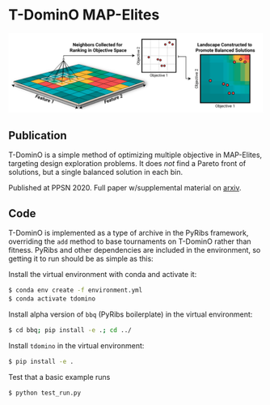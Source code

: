 T-DominO MAP-Elites
==============================

![](assets/tdomino.png)

Publication
------------
T-DominO is a simple method of optimizing multiple objective in MAP-Elites, targeting design exploration problems. It does _not_ find a Pareto front of solutions, but a single balanced solution in each bin.

Published at PPSN 2020. Full paper w/supplemental material on [arxiv](tbd).

<!--```bibtex
@inproceedings{tdomino2022,
  title={T-Domino: Exploring Multiple Criteria with Quality Diversity and Tournament Dominance Objective},
  author={Gaier, Adam and Stoddart, Jim and Villaggi, Lorenzo and Bentley, Peter},
  booktitle={International Conference on Parallel Problem Solving from Nature},
  year={2022},
  organization={Springer}
```-->


Code
------------
T-DominO is implemented as a type of archive in the PyRibs framework, overriding the `add` method to base tournaments on T-DominO rather than fitness. PyRibs and other dependencies are included in the environment, so getting it to run should be as simple as this:


Install the virtual environment with conda and activate it:

```bash
$ conda env create -f environment.yml
$ conda activate tdomino
```

Install alpha version of `bbq` (PyRibs boilerplate) in the virtual environment:

```bash
$ cd bbq; pip install -e .; cd ../
```

Install `tdomino` in the virtual environment:

```bash
$ pip install -e .
```

Test that a basic example runs

```bash
$ python test_run.py
```
